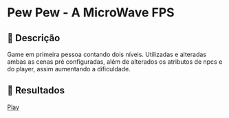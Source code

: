 # Pew Pew - A MicroWave FPS


## 📒 Descrição
Game em primeira pessoa contando dois níveis.
Utilizadas e alteradas ambas as cenas pré configuradas, além de alterados os atributos de npcs e do player, assim aumentando a dificuldade.

## 🚀 Resultados
[Play](https://play.unity.com/mg/fps/pew-pew-1-4)